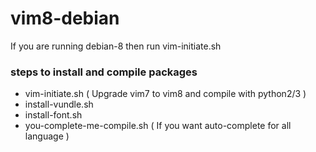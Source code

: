 # vim8-debian
If you are running debian-8 then run vim-initiate.sh

### steps to install and compile packages
- vim-initiate.sh 	( Upgrade vim7 to vim8 and compile with python2/3 )
- install-vundle.sh
- install-font.sh
- you-complete-me-compile.sh ( If you want auto-complete for all language )
